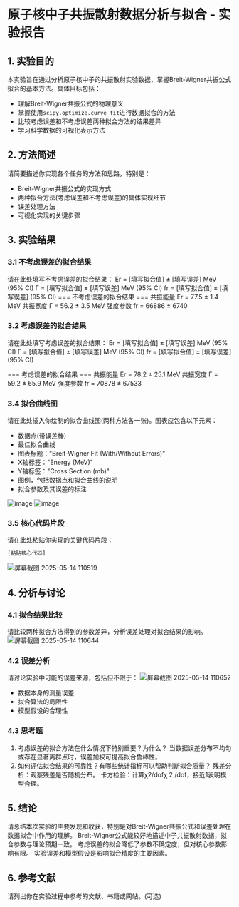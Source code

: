 # 原子核中子共振散射数据分析与拟合 - 实验报告

## 1. 实验目的

本实验旨在通过分析原子核中子的共振散射实验数据，掌握Breit-Wigner共振公式拟合的基本方法。具体目标包括：

- 理解Breit-Wigner共振公式的物理意义
- 掌握使用`scipy.optimize.curve_fit`进行数据拟合的方法
- 比较考虑误差和不考虑误差两种拟合方法的结果差异
- 学习科学数据的可视化表示方法

## 2. 方法简述

请简要描述你实现各个任务的方法和思路，特别是：

- Breit-Wigner共振公式的实现方式
- 两种拟合方法(考虑误差和不考虑误差)的具体实现细节
- 误差处理方法
- 可视化实现的关键步骤

## 3. 实验结果

### 3.1 不考虑误差的拟合结果

请在此处填写不考虑误差的拟合结果：
Er = [填写拟合值] ± [填写误差] MeV (95% CI)
Γ = [填写拟合值] ± [填写误差] MeV (95% CI)
fr = [填写拟合值] ± [填写误差] (95% CI)
=== 不考虑误差的拟合结果 ===
共振能量 Er = 77.5 ± 1.4 MeV
共振宽度 Γ = 56.2 ± 3.5 MeV
强度参数 fr = 66886 ± 6740
### 3.2 考虑误差的拟合结果

请在此处填写考虑误差的拟合结果：
Er = [填写拟合值] ± [填写误差] MeV (95% CI)
Γ = [填写拟合值] ± [填写误差] MeV (95% CI)
fr = [填写拟合值] ± [填写误差] (95% CI)

=== 考虑误差的拟合结果 ===
共振能量 Er = 78.2 ± 25.1 MeV
共振宽度 Γ = 59.2 ± 65.9 MeV
强度参数 fr = 70878 ± 67533
### 3.4 拟合曲线图

请在此处插入你绘制的拟合曲线图(两种方法各一张)。图表应包含以下元素：

- 数据点(带误差棒)
- 最佳拟合曲线
- 图表标题："Breit-Wigner Fit (With/Without Errors)"
- X轴标签："Energy (MeV)"
- Y轴标签："Cross Section (mb)"
- 图例，包括数据点和拟合曲线的说明
- 拟合参数及其误差的标注

![image](https://github.com/user-attachments/assets/df94063b-583d-43f9-9337-81bdfc2cd078)
![image](https://github.com/user-attachments/assets/9a44946a-fb4c-4dbc-accc-c1814fd5322f)

### 3.5 核心代码片段

请在此处粘贴你实现的关键代码片段：

```python
[粘贴核心代码]
```
![屏幕截图 2025-05-14 110519](https://github.com/user-attachments/assets/d2676438-68a9-43d6-8804-231d1add9889)


## 4. 分析与讨论
### 4.1 拟合结果比较
请比较两种拟合方法得到的参数差异，分析误差处理对拟合结果的影响。
![屏幕截图 2025-05-14 110644](https://github.com/user-attachments/assets/eee94eee-2a26-4811-858f-23849b69dc3a)

### 4.2 误差分析
请讨论实验中可能的误差来源，包括但不限于：
![屏幕截图 2025-05-14 110652](https://github.com/user-attachments/assets/e0b82f83-b1f8-4c7f-9fa5-d6e51e93ab02)

- 数据本身的测量误差
- 拟合算法的局限性
- 模型假设的合理性
### 4.3 思考题
1. 考虑误差的拟合方法在什么情况下特别重要？为什么？
   当数据误差分布不均匀或存在显著离群点时，误差加权可提高拟合鲁棒性。
2. 如何评估拟合结果的可靠性？有哪些统计指标可以帮助判断拟合质量？
残差分析：观察残差是否随机分布。
卡方检验：计算χ2/dofχ 2 /dof，接近1表明模型合理。
## 5. 结论
请总结本次实验的主要发现和收获，特别是对Breit-Wigner共振公式和误差处理在数据拟合中作用的理解。
Breit-Wigner公式能较好地描述中子共振散射数据，拟合参数与理论预期一致。
考虑误差的拟合降低了参数不确定度，但对核心参数影响有限。
实验误差和模型假设是影响拟合精度的主要因素。
## 6. 参考文献
请列出你在实验过程中参考的文献、书籍或网站。(可选)
